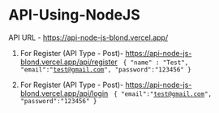 # API-Using-NodeJS
API URL - https://api-node-js-blond.vercel.app/

1) For Register (API Type - Post)- https://api-node-js-blond.vercel.app/api/register
   <code>
   {
     "name" : "Test",
    "email":"test@gmail.com",
    "password":"123456"
   }
   </code>

3) For Register (API Type - Post)- https://api-node-js-blond.vercel.app/api/login
    <code>
   {
    "email":"test@gmail.com",
    "password":"123456"
   }
   </code>
